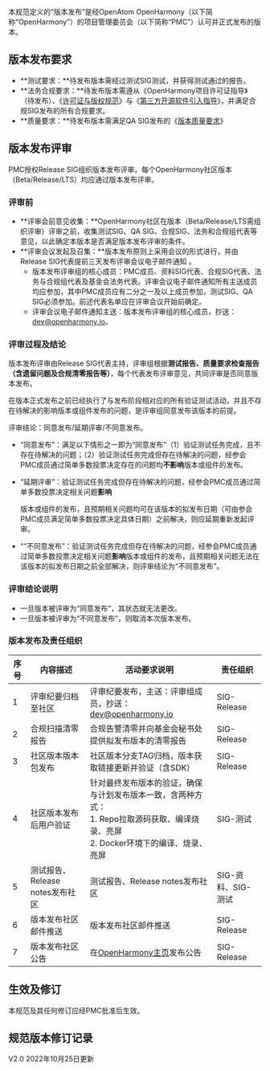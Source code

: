本规范定义的“版本发布”是经OpenAtom OpenHarmony（以下简称“OpenHarmony”）的项目管理委员会（以下简称“PMC”）认可并正式发布的版本。

## **版本发布要求**

- **测试要求：**待发布版本需经过测试SIG测试，并获得测试通过的报告。
- **法务合规要求：**待发布版本需遵从《OpenHarmony项目许可证指导》（待发布）、《[许可证与版权规范](https://gitee.com/openharmony/docs/blob/master/zh-cn/contribute/%E8%AE%B8%E5%8F%AF%E8%AF%81%E4%B8%8E%E7%89%88%E6%9D%83%E8%A7%84%E8%8C%83.md)》与《[第三方开源软件引入指导](https://gitee.com/openharmony/docs/blob/master/zh-cn/contribute/%E7%AC%AC%E4%B8%89%E6%96%B9%E5%BC%80%E6%BA%90%E8%BD%AF%E4%BB%B6%E5%BC%95%E5%85%A5%E6%8C%87%E5%AF%BC.md)》，并满足合规SIG发布的所有合规要求。
- **质量要求：**待发布版本需满足QA SIG发布的《[版本质量要求](https://gitee.com/openharmony/community/blob/master/sig/sig-QA/%E7%89%88%E6%9C%AC%E8%B4%A8%E9%87%8F%E8%A6%81%E6%B1%82.md)》

## **版本发布评审**

PMC授权Release SIG组织版本发布评审。每个OpenHarmony社区版本（Beta/Release/LTS）均应通过版本发布评审。 

### 评审前

- **评审会前意见收集：**OpenHarmony社区在版本（Beta/Release/LTS需组织评审）评审之前，收集测试SIG、QA SIG、合规SIG、法务和合规组代表等意见，以此确定本版本是否满足版本发布评审的条件。 
- **评审会议发起及召集：**版本发布原则上采用会议的形式进行，并由Release SIG代表提前三天发布评审会议电子邮件通知 。 
  - 版本发布评审组的核心成员：PMC成员、资料SIG代表、合规SIG代表、法务与合规组代表及基金会法务代表。评审会议电子邮件通知所有主送成员均应参加，其中PMC成员应有二分之一及以上成员参加，测试SIG、QA SIG必须参加。前述代表名单应在评审会议开始前确定。
  - 评审会议电子邮件通知主送：版本发布评审组的核心成员，抄送：dev@openharmony.io。

### 评审过程及结论

版本发布评审由Release SIG代表主持，评审组根据**测试报告、质量要求检查报告（含遗留问题及合规清零报告等）**，每个代表发布评审意见，共同评审是否同意版本发布。 

在版本正式发布之前已经执行了与发布阶段相对应的所有验证测试活动，并且不存在待解决的影响版本或组件发布的问题，是评审组同意发布该版本的前提。

评审结论：同意发布/延期评审/不同意发布。 

- “同意发布”：满足以下情形之一即为“同意发布”（1）验证测试任务完成，且不存在待解决的问题；（2）验证测试任务完成但存在待解决的问题，经参会PMC成员通过简单多数投票决定存在的问题均**不影响**版本或组件的发布。 

- “延期评审”：验证测试任务完成但存在待解决的问题，经参会PMC成员通过简单多数投票决定相关问题**影响**

  版本或组件的发布，且预期相关问题均可在该版本的拟发布日期（可由参会PMC成员满足简单多数投票决定具体日期）之前解决，则应延期重新发起评审。

- ““不同意发布”：验证测试任务完成但存在待解决的问题，经参会PMC成员通过简单多数投票决定相关问题**影响**版本或组件的发布，且预期相关问题无法在该版本的拟发布日期之前全部解决，则评审结论为“不同意发布”。

### 评审结论说明

- 一旦版本被评审为“同意发布”，其状态就无法更改。
- 一旦版本被评审为“不同意发布”，则取消本次版本发布。

### **版本发布及责任组织**

| **序号** | **内容描述**                    | **活动要求说明**                                             | **责任组织**       |
| -------- | ------------------------------- | ------------------------------------------------------------ | ------------------ |
| 1        | 评审纪要归档至社区              | 评审纪要发布，主送：评审组成员，抄送：dev@openharmony.io     | SIG-Release        |
| 2        | 合规扫描清零报告                | 合规告警清零并向基金会秘书处提供拟发布版本的清零报告         | SIG-Release        |
| 3        | 社区版本版本包发布              | 社区版本分支TAG归档，版本获取链接更新并验证（含SDK）         | SIG-Release        |
| 4        | 社区版本发布后用户验证          | 针对最终发布版本的验证，确保与计划发布版本一致，含两种方式：<br>1. Repo拉取源码获取、编译烧录、亮屏 <br>2. Docker环境下的编译、烧录、亮屏 | SIG-测试           |
| 5        | 测试报告、Release notes发布社区 | 测试报告、Release notes发布社区                              | SIG-资料、SIG-测试 |
| 6        | 版本发布社区邮件推送            | 版本发布社区邮件推送                                         | SIG-Release        |
| 7        | 版本发布社区公告                | 在[OpenHarmony主页](https://gitee.com/openharmony/)发布公告  | SIG-Release        |

## 生效及修订 

本规范及其任何修订应经PMC批准后生效。

## 规范版本修订记录

V2.0 2022年10月25日更新